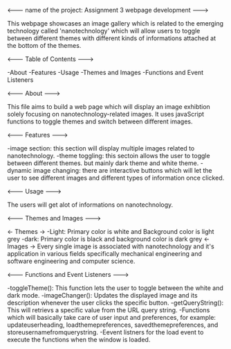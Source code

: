 <--- name of the project: Assignment 3 webpage development --->

This webpage showcases an image gallery which is related to the emerging technology called 'nanotechnology' which will allow users to toggle between different themes with different kinds of informations attached at the bottom of the themes.

<--- Table of Contents --->

-About
-Features
-Usage
-Themes and Images
-Functions and Event Listeners

<--- About ---> 

This file aims to build a web page which will display an image exhibtion solely focusing on nanotechnology-related images. It uses javaScript functions to toggle themes and switch between different images.

<--- Features --->

-image section: this section will display multiple images related to nanotechnology.
-theme toggling: this sectoin allows the user to toggle between different themes. but mainly dark theme and white theme.
-dynamic image changing: there are interactive buttons which will let the user to see different images and different types of information once clicked.

<--- Usage --->

The users will get alot of informations on nanotechnology. 

<--- Themes and Images --->

<- Themes ->
-Light: Primary color is white and Background color is light grey
-dark: Primary color is black and background color is dark grey
<- Images ->
Every single image is associated with nanotechnology and it's application in various fields specifically mechanical engineering and software engineering and computer science.

<--- Functions and Event Listeners --->

-toggleTheme(): This function lets the user to toggle between the white and dark mode.
-imageChanger(): Updates the displayed image and its description whenever the user clicks the specific button.
-getQueryString(): This will retrievs a specific value from the URL query string.
-Functions which will basically take care of user input and preferences, for example: updateuserheading, loadthemepreferences, savedthemepreferences, and storeusernamefromquerystring.
-Eevent listners for the load event to execute the functions when the window is loaded.

